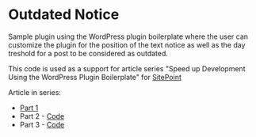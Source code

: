 # Outdated Notice

Sample plugin using the WordPress plugin boilerplate where the user can customize the plugin for the position of the text notice as well as the day treshold for a post to be considered as outdated.

This code is used as a support for article series "Speed up Development Using the WordPress Plugin Boilerplate" for [SitePoint](http://www.sitepoint.com/)

Article in series:
* [Part 1](http://www.sitepoint.com/wordpress-plugin-boilerplate/)
* Part 2 - [Code](https://github.com/fsylum/outdated-notice/tree/part-2)
* Part 3 - [Code](https://github.com/fsylum/outdated-notice/tree/part-3)
